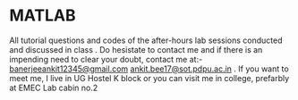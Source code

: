 # MATLAB
All tutorial questions and codes of the after-hours lab sessions conducted
and discussed in class 
. Do hesistate to contact me and if there is an impending need to clear your doubt, contact me at:- banerjeeankit12345@gmail.com
                       ankit.bee17@sot.pdpu.ac.in
           . If you want to meet me, I live in UG Hostel K block or you can visit me in college, prefarbly at EMEC Lab cabin no.2
